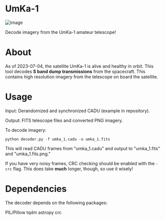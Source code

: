 # UmKa-1

![image](https://github.com/radio-satellites/UmKa-1/assets/114111180/77ef81cb-d1b1-4e73-bd43-7766c514a6f6)

Decode imagery from the UmKa-1 amateur telescope!

# About

As of 2023-07-04, the satellite UmKa-1 is alive and healthy in orbit. This tool decodes **S band dump transmissions** from the spacecraft. This contains high resolution imagery from the telescope on board the satellite. 

# Usage

Input: Derandomized and synchronized CADU (example in repository). 

Output: FITS telescope files and converted PNG imagery. 

To decode imagery:

```
python decoder.py -f umka_1.cadu -o umka_1.fits
```

This will read CADU frames from "umka_1.cadu" and output to "umka_1.fits" and "umka_1.fits.png."

If you have very noisy frames, CRC checking should be enabled with the ```-crc``` flag. This does take **much** longer, though, so use it wisely!

# Dependencies

The decoder depends on the following packages:

PIL/Pillow
tqdm
astropy
crc
